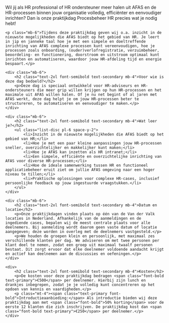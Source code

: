 <div class="p-4">
    <p class="mb-4">Wil jij als HR professional of HR ondersteuner meer halen uit AFAS en de HR-processen binnen jouw organisatie volledig, efficiënter en eenvoudiger inrichten? Dan is onze praktijkdag Procesbeheer HR precies wat je nodig hebt!</p>

    <p class="mb-6">Tijdens deze praktijkdag geven wij o.a. inzicht in de nieuwste mogelijkheden die AFAS biedt op het gebied van HR. Je leert in jip en janneke taal hoe je met een simpele en doeltreffende inrichting van AFAS complexe processen kunt vereenvoudigen, hoe je processen zoals onboarding, (ouder)verlofregistratie, verzuimbeheer, beoordeling- en functionering, doorstroom en uitstroom optimaal kunt inrichten en automatiseren, waardoor jouw HR-afdeling tijd en energie bespaart.</p>

    <div class="mb-6">
        <h2 class="text-2xl font-semibold text-secondary mb-4">Voor wie is deze dag bedoeld?</h2>
        <p>Deze dag is speciaal ontwikkeld voor HR-adviseurs en HR-ondersteuners die meer grip willen krijgen op hun HR-processen en het maximale uit AFAS willen halen. Of je nu net begint of al jaren met AFAS werkt, deze dag helpt je om jouw HR-processen beter te structureren, te automatiseren en eenvoudiger te maken.</p>
    </div>

    <div class="mb-6">
        <h2 class="text-2xl font-semibold text-secondary mb-4">Wat leer je?</h2>
        <ul class="list-disc pl-6 space-y-2">
            <li>Inzicht in de nieuwste mogelijkheden die AFAS biedt op het gebied van HR;</li>
            <li>Hoe je met een paar kleine aanpassingen jouw HR-processen sneller, overzichtelijker en makkelijker kunt maken;</li>
            <li>Hoe je AFAS kan inzetten als HR intranet;</li>
            <li>Een simpele, efficiënte en overzichtelijke inrichting van AFAS voor diverse HR-processen;</li>
            <li>Hoe de ideale samenwerking tussen HR en functioneel applicatiebeheer eruit ziet om jullie AFAS omgeving naar een hoger niveau te tillen;</li>
            <li>Praktische oplossingen voor complexe HR-cases, inclusief persoonlijke feedback op jouw ingestuurde vraagstukken.</li>
        </ul>
    </div>

    <div class="mb-6">
        <h2 class="text-2xl font-semibold text-secondary mb-4">Datum en locatie</h2>
        <p>Onze praktijkdagen vinden plaats op één van de Van der Valk locaties in Nederland. Afhankelijk van de aanmeldingen en de ingediende cases, bepalen wij de meest centrale plaats voor alle deelnemers. Bij aanmelding wordt daarom geen vaste datum of locatie aangegeven; deze worden in overleg met de deelnemers vastgesteld.</p>
        <p>We houden de groepen klein en persoonlijk, met maximaal zes verschillende klanten per dag. We adviseren om met twee personen per klant deel te nemen, zodat een groep uit maximaal twaalf personen bestaat. Dit zorgt ervoor dat elke deelnemer voldoende aandacht krijgt en actief kan deelnemen aan de discussies en oefeningen.</p>
    </div>

    <div>
        <h2 class="text-2xl font-semibold text-secondary mb-4">Kosten</h2>
        <p>De kosten voor deze praktijkdag bedragen <span class="font-bold text-primary">€500</span> per deelnemer. Hierbij zijn lunch en drankjes inbegrepen, zodat je je volledig kunt concentreren op het opdoen van kennis en vaardigheden.</p>
        <p class="mt-4"><span class="text-primary font-bold">Introductieaanbieding:</span> Als introductie bieden wij deze praktijkdag aan met <span class="font-bold">50% korting</span> voor de eerste 12 klanten die zich inschrijven. De praktijkdag kost dan <span class="font-bold text-primary">€250</span> per deelnemer.</p>
    </div>
</div>
